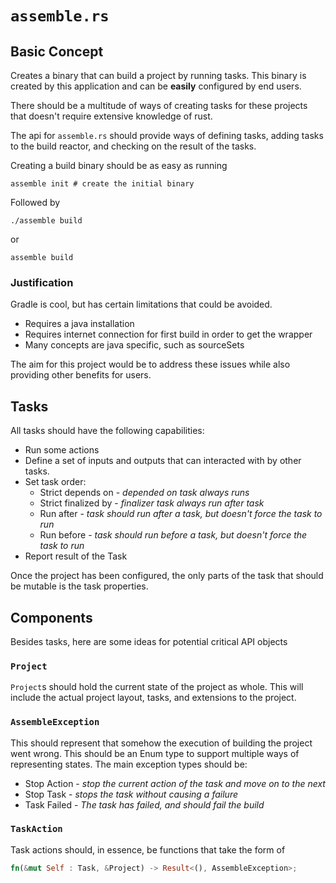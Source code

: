 # `assemble.rs`
## Basic Concept

Creates a binary that can build a project by running tasks. This
binary is created by this application and can be **easily** configured
by end users. 

There should be a multitude of ways of creating tasks for these projects
that doesn't require extensive knowledge of rust.

The api for `assemble.rs` should provide ways of defining tasks,
adding tasks to the build reactor, and checking on the result of the tasks.

Creating a build binary should be as easy as running

```shell
assemble init # create the initial binary
```
Followed by
```shell
./assemble build
```
or
```shell
assemble build
```

### Justification
Gradle is cool, but has certain limitations that could be avoided.
- Requires a java installation
- Requires internet connection for first build in order to get the wrapper
- Many concepts are java specific, such as sourceSets

The aim for this project would be to address these issues while also providing
other benefits for users.

## Tasks

All tasks should have the following capabilities:

- Run some actions
- Define a set of inputs and outputs that can interacted with by other
tasks.
- Set task order:
  - Strict depends on - _depended on task always runs_
  - Strict finalized by - _finalizer task always run after task_
  - Run after - _task should run after a task, but doesn't force the task to run_
  - Run before - _task should run before a task, but doesn't force the task to run_
- Report result of the Task

Once the project has been configured, the only parts of the task that should be
mutable is the task properties.

## Components

Besides tasks, here are some ideas for potential critical API objects

### `Project`

`Project`s should hold the current state of the project as whole. This will
include the actual project layout, tasks, and extensions to the project.

### `AssembleException`

This should represent that somehow the execution of building the project went wrong. This should be an 
Enum type to support multiple ways of representing states. The main exception types should be:
 - Stop Action - _stop the current action of the task and move on to the next_
 - Stop Task - _stops the task without causing a failure_
 - Task Failed - _The task has failed, and should fail the build_


### `TaskAction`

Task actions should, in essence, be functions that take the form of 
```rust
fn(&mut Self : Task, &Project) -> Result<(), AssembleException>;
```


